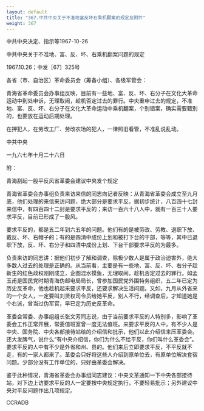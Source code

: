 ```yaml
---
layout: default
title: "367.中共中央关于不准地富反坏右乘机翻案的规定及附件"
weight: 367
---
```


中共中央决定、指示等1967-10-26

中共中央关于不准地、富、反、坏、右乘机翻案问题的规定

1967.10.26；中发［67］325号

各省（市、自治区）革命委员会（筹备小组）、各级军管会：

青海省革命委员会办事组反映，目前有一些地、富、反、坏、右分子在文化大革命运动中到处申诉，无理取闹，趁机否定过去的罪行。中央重申过去的规定，不准地、富、反、坏、右分子在文化大革命运动中乘机翻案，个别错案，确实需要甄别的，也要放在运动后期处理。

在押犯人，在劳改工厂、劳改农场的犯人，一律照旧看管，不准乱说乱动。

中共中央

一九六七年十月二十六日

附：

青海刮起一股平反风省革委会建议中央发个规定

青海省革委会办事组负责来访来信的同志向记者反映：从青海省革委会成立至九月底，他们处理的来信来访问题，绝大部分是要求平反。据初步统计，八百四十七封来信中，有四百四十二封是要求平反的；来访一百六十八人中，就有一百三十人要求平反，目前已形成了一股风。

要求平反的，都是五二年到六五年的问题。他们有的是被劳改、劳教、退职下放、戴反、坏、右帽子的；有的是四清中成份上划和被打下台的干部，等等，其中已退职下放，反、坏、右分子和四清中成份上划、下台干部要求平反的为最多。

负责来访的同志讲：据他们初步了解和调查，除极少数人是属于政治迫害外，绝大多数人过去的处理是正确的。从当前看，主要是有一些地、富、反、坏、右分子趁新生的红色政权刚刚成立，企图混水摸鱼，无理取闹，趁机否定过去的罪行。如孟玉甫是国民党时期青海伪邮电局局长，曾参加国民党外围特务组织，五二年已定为历史反革命，他也趁机起来要求平反，还要求解决生活问题。又如，九月从外省来的一个女人，一定要叫刘贤权司令员给她平反，别人不行，经调查后，才知道她是个右派，曾当过伪军官，早已定为历史反革命。

革委会常委、办事组组长张文芳同志说，由于当前要求平反的人特别多，影响了革委会工作正常开展，常委值班室曾一度无法值班。来要求平反的人中，有不少人是中央、国务院、中央各部接待站给的介绍信和批示，他们以此介绍信来压革委会。还大发脾气，说什么“有中央介绍信，你们为什么不给平反，你们叫什么革委会”。要求平反的人中有不少是外省和州、县的。他们来后立即要求平反，不平反就不走，有的一家人都来了。革委会只好将这些人介绍到原单位去，有原单位解决食宿问题。少部分没有工作单位的，只好由革委会解决。

鉴于此种情况，青海省革委会办事组同志建议：中央文革通知一下中央各部接待站，对下边上访要求平反的人一定要按中央规定执行，不要轻易批示；另外建议中央对平反问题作出几项规定。

CCRADB

